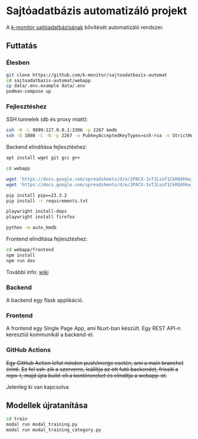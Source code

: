 # Sajtóadatbázis automatizáló projekt

A [k-monitor sajtóadatbázisának](https://adatbazis.k-monitor.hu/) bővítését automatizáló rendszer.

## Futtatás

### Élesben

```bash
git clone https://github.com/k-monitor/sajtoadatbazis-automat
cd sajtoadatbazis-automat/webapp
cp data/.env.example data/.env
podman-compose up
```

### Fejlesztéshez

SSH tunnelek (db és proxy miatt):

```bash
ssh -N -L 9999:127.0.0.1:3306 -p 2267 kmdb
ssh -D 1080 -C -N -p 2267 -o PubkeyAcceptedKeyTypes=ssh-rsa -o StrictHostKeyChecking=no -o GatewayPorts=true kmdb
```

Backend elindítása fejlesztéshez:

```bash
apt install wget git gcc g++

cd webapp

wget 'https://docs.google.com/spreadsheets/d/e/2PACX-1vTJLsof1CkRQ4hkw_bPSxtbpk5mo1ucUN0iUvZHHEd2SySJLrGOEsGPSbdsQ1JPJOy2ksgvJVPVxuTw/pub?gid=1567624346&single=true&output=csv' -O data/places_synonym.csv
wget 'https://docs.google.com/spreadsheets/d/e/2PACX-1vTJLsof1CkRQ4hkw_bPSxtbpk5mo1ucUN0iUvZHHEd2SySJLrGOEsGPSbdsQ1JPJOy2ksgvJVPVxuTw/pub?gid=1205893612&single=true&output=csv' -O data/institutions_synonym.csv

pip install pip==23.3.2
pip install -r requirements.txt

playwright install-deps
playwright install firefox

python -m auto_kmdb
```

Frontend elindítása fejlesztéshez:

```bash
cd webapp/frontend
npm install
npm run dev
```

További info: [wiki](https://github.com/k-monitor/sajtoadatbazis-automat/wiki)

### Backend

A backend egy flask applikáció.

### Frontend

A frontend egy Single Page App, ami Nuxt-ban készült. Egy REST API-n keresztül kommunikál a backend-el.

### GitHub Actions

~~Egy GitHub Action lefut minden push/merge esetén, ami a main branchet érinti.~~
~~Ez fel ssh-zik a szerverre, leállítja az ott futó backendet, frissíti a repo-t, majd újra build-eli a konténereket és elindítja a webapp-ot.~~

Jelenleg ki van kapcsolva

## Modellek újratanítása

```bash
cd train
modal run modal_training.py
modal run modal_training_category.py
```

